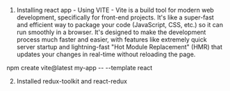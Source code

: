 1. Installing react app -
   Using VITE - Vite is a build tool for modern web development, specifically for front-end projects. It's like a super-fast and efficient way to package your code (JavaScript, CSS, etc.) so it can run smoothly in a browser. It's designed to make the development process much faster and easier, with features like extremely quick server startup and lightning-fast "Hot Module Replacement" (HMR) that updates your changes in real-time without reloading the page.

npm create vite@latest my-app -- --template react

2. Installed redux-toolkit and react-redux
